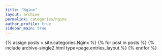 ```yaml
---
title: "Nginx"
layout: archive
permalink: categories/nginx
author_profile: true
sidebar_main: true
---
```



{% assign posts = site.categories.Nginx %}
{% for post in posts %} {% include archive-single2.html type=page.entries_layout %} {% endfor %}
